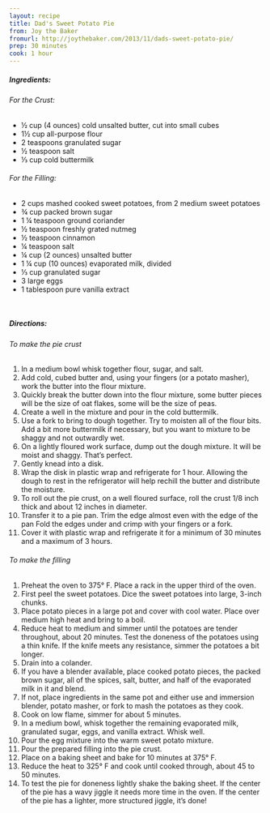 ```yaml
---
layout: recipe
title: Dad's Sweet Potato Pie
from: Joy the Baker
fromurl: http://joythebaker.com/2013/11/dads-sweet-potato-pie/
prep: 30 minutes
cook: 1 hour
---
```


##### Ingredients:

###### For the Crust:

* ½ cup (4 ounces) cold unsalted butter, cut into small cubes
* 1½ cup all-purpose flour
* 2 teaspoons granulated sugar
* ½ teaspoon salt
* ⅓ cup cold buttermilk

###### For the Filling:

* 2 cups mashed cooked sweet potatoes, from 2 medium sweet potatoes
* ¾ cup packed brown sugar
* 1 ¼ teaspoon ground coriander
* ½ teaspoon freshly grated nutmeg
* ½ teaspoon cinnamon
* ¼ teaspoon salt
* ¼ cup (2 ounces) unsalted butter
* 1 ¼ cup (10 ounces) evaporated milk, divided
* ⅓ cup granulated sugar
* 3 large eggs
* 1 tablespoon pure vanilla extract

<br>

##### Directions:

###### To make the pie crust

1. In a medium bowl whisk together flour, sugar, and salt. 
2. Add cold, cubed butter and, using your fingers (or a potato
masher), work the butter into the flour mixture. 
3. Quickly break the butter down into the flour mixture, some butter
pieces will be the size of oat flakes, some will be the size of peas. 
4. Create a well in the mixture and pour in the cold buttermilk. 
5. Use a fork to bring to dough together. Try to moisten all of the
flour bits. Add a bit more buttermilk if necessary, but you want to
mixture to be shaggy and not outwardly wet.
6. On a lightly floured work surface, dump out the dough mixture. It
will be moist and shaggy. That’s perfect. 
7. Gently knead into a disk.
8. Wrap the disk in plastic wrap and refrigerate for 1 hour. Allowing
the dough to rest in the refrigerator will help rechill the butter and
distribute the moisture.
9. To roll out the pie crust, on a well floured surface, roll the
crust 1/8 inch thick and about 12 inches in diameter. 
10. Transfer it to a pie pan. Trim the edge almost even with the edge
of the pan Fold the edges under and crimp with your fingers or a fork.
11. Cover it with plastic wrap and refrigerate it for a minimum of 30
minutes and a maximum of 3 hours.

###### To make the filling

1. Preheat the oven to 375° F. Place a rack in the upper third of
the oven.
2. First peel the sweet potatoes. Dice the sweet potatoes into large, 3-inch chunks. 
3. Place potato pieces in a large pot and cover with cool water. Place over medium high heat and bring
to a boil. 
4. Reduce heat to medium and simmer until the potatoes are tender throughout, about 20 minutes. Test the doneness of the
potatoes using a thin knife. If the knife meets any resistance, simmer the potatoes a bit longer.
5. Drain into a colander.
6. If you have a blender available, place cooked potato pieces, the packed brown
sugar, all of the spices, salt, butter, and half of the evaporated
milk in it and blend. 
7. If not, place ingredients in the same pot and either use and immersion blender, potato masher, or fork to mash the potatoes as they cook.
8. Cook on low flame, simmer for about 5 minutes. 
9. In a medium bowl, whisk together the remaining evaporated milk,
granulated sugar, eggs, and vanilla extract. Whisk well. 
10. Pour the egg mixture into the warm sweet potato mixture.
11. Pour the prepared filling into the pie crust. 
12. Place on a baking sheet and bake for 10 minutes at 375° F. 
13. Reduce the heat to 325° F and cook until cooked through, about 45 to 50 minutes.
14. To test the pie for doneness lightly shake the baking sheet. If the
center of the pie has a wavy jiggle it needs more time in the oven.
If the center of the pie has a lighter, more structured jiggle, it’s
done! 
